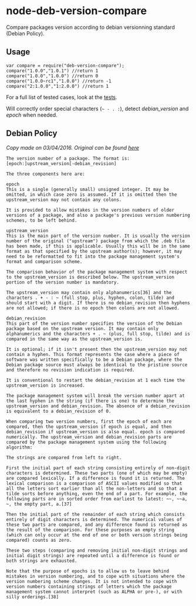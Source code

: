 # node-deb-version-compare
Compare packages version according to debian versionning standard (Debian Policy).

## Usage

    var compare = require("deb-version-compare");
    compare("1.0.0","1.0.1") //return 1
    compare("1.0.0","1.0.0") //return 0
    compare("1.0.0~rc1","1.0.0") //return -1
    compare("2:1.0.0","1:2.0.0") //return 1

For a full list of tested cases, look at the [tests](https://github.com/sdumetz/node-deb-version-compare/blob/master/test/test.js).

Will correctly order special characters (`~ - . :`), detect *debian_version* and *epoch* when needed.

## Debian Policy

*Copy made on 03/04/2016. Original can be found [here](https://www.debian.org/doc/debian-policy/ch-controlfields.html#s-f-Version)*

```
The version number of a package. The format is: [epoch:]upstream_version[-debian_revision]

The three components here are:

epoch
This is a single (generally small) unsigned integer. It may be omitted, in which case zero is assumed. If it is omitted then the upstream_version may not contain any colons.

It is provided to allow mistakes in the version numbers of older versions of a package, and also a package's previous version numbering schemes, to be left behind.

upstream_version
This is the main part of the version number. It is usually the version number of the original ("upstream") package from which the .deb file has been made, if this is applicable. Usually this will be in the same format as that specified by the upstream author(s); however, it may need to be reformatted to fit into the package management system's format and comparison scheme.

The comparison behavior of the package management system with respect to the upstream_version is described below. The upstream_version portion of the version number is mandatory.

The upstream_version may contain only alphanumerics[36] and the characters . + - : ~ (full stop, plus, hyphen, colon, tilde) and should start with a digit. If there is no debian_revision then hyphens are not allowed; if there is no epoch then colons are not allowed.

debian_revision
This part of the version number specifies the version of the Debian package based on the upstream version. It may contain only alphanumerics and the characters + . ~ (plus, full stop, tilde) and is compared in the same way as the upstream_version is.

It is optional; if it isn't present then the upstream_version may not contain a hyphen. This format represents the case where a piece of software was written specifically to be a Debian package, where the Debian package source must always be identical to the pristine source and therefore no revision indication is required.

It is conventional to restart the debian_revision at 1 each time the upstream_version is increased.

The package management system will break the version number apart at the last hyphen in the string (if there is one) to determine the upstream_version and debian_revision. The absence of a debian_revision is equivalent to a debian_revision of 0.

When comparing two version numbers, first the epoch of each are compared, then the upstream_version if epoch is equal, and then debian_revision if upstream_version is also equal. epoch is compared numerically. The upstream_version and debian_revision parts are compared by the package management system using the following algorithm:

The strings are compared from left to right.

First the initial part of each string consisting entirely of non-digit characters is determined. These two parts (one of which may be empty) are compared lexically. If a difference is found it is returned. The lexical comparison is a comparison of ASCII values modified so that all the letters sort earlier than all the non-letters and so that a tilde sorts before anything, even the end of a part. For example, the following parts are in sorted order from earliest to latest: ~~, ~~a, ~, the empty part, a.[37]

Then the initial part of the remainder of each string which consists entirely of digit characters is determined. The numerical values of these two parts are compared, and any difference found is returned as the result of the comparison. For these purposes an empty string (which can only occur at the end of one or both version strings being compared) counts as zero.

These two steps (comparing and removing initial non-digit strings and initial digit strings) are repeated until a difference is found or both strings are exhausted.

Note that the purpose of epochs is to allow us to leave behind mistakes in version numbering, and to cope with situations where the version numbering scheme changes. It is not intended to cope with version numbers containing strings of letters which the package management system cannot interpret (such as ALPHA or pre-), or with silly orderings.[38]
```
